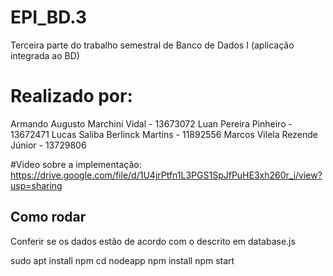 # EPI_BD.3
Terceira parte do trabalho semestral de Banco de Dados I (aplicação integrada ao BD)

# Realizado por:
Armando Augusto Marchini Vidal - 13673072
Luan Pereira Pinheiro - 13672471
Lucas Saliba Berlinck Martins - 11892556
Marcos Vilela Rezende Júnior - 13729806

#Video sobre a implementação:
https://drive.google.com/file/d/1U4jrPtfn1L3PGS1SpJfPuHE3xh260r_i/view?usp=sharing

## Como rodar
Conferir se os dados estão de acordo com o descrito em database.js

sudo apt install npm
cd nodeapp
npm install
npm start


